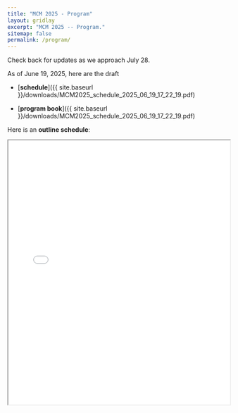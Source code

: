 ```yaml
---
title: "MCM 2025 - Program"
layout: gridlay
excerpt: "MCM 2025 -- Program."
sitemap: false
permalink: /program/
---
```


Check back for updates as we approach July 28.

As of June 19, 2025, here are the draft
* [**schedule**]({{ site.baseurl }}/downloads/MCM2025_schedule_2025_06_19_17_22_19.pdf)

* [**program book**]({{ site.baseurl }}/downloads/MCM2025_schedule_2025_06_19_17_22_19.pdf)

Here is an **outline schedule**:
<iframe src="{{ site.baseurl }}/downloads/MCM2025_schedule1sheet_2025_06_19_17_22_19.pdf" width="100%" height="600px">
    This browser does not support PDFs. Please download the PDF to view it:
    <a href="{{ site.baseurl }}/downloads/MCM2025_schedule1sheet_2025_06_19_17_22_19.pdf">Download PDF</a>
</iframe>